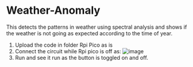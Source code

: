 # Weather-Anomaly
This detects the patterns in weather using spectral analysis and shows if the weather is not going as expected according to the time of year.
1) Upload the code in folder Rpi Pico as is
2) Connect the circuit while Rpi pico is off as:
   ![image](https://github.com/user-attachments/assets/9b60188b-38cb-4f3e-9031-af2e50e05aa6)
3) Run and see it run as the button is toggled on and off.
